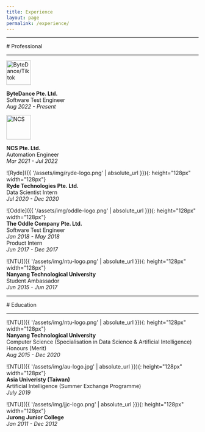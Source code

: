 ```yaml
---
title: Experience
layout: page
permalink: /experience/
---
```


<hr>
# Professional
<hr>
 
<!-- Not working
![ByteDance/Tiktok]({{ '/assets/img/bytedance-tiktok-logo.png' | absolute_url }}){: height="64px"}        
**ByteDance Pte. Ltd.**  
Software Test Engineer  
*Aug 2022 - Present*

![NCS]({{ '/assets/img/ncs-logo.png' | absolute_url }}){: height="64px"}      
**NCS Pte. Ltd.**  
Automation Engineer  
*Mar 2021 - Jul 2022*

-->

<img src="{{ '/assets/img/bytedance-tiktok-logo.png' | absolute_url }}" alt="ByteDance/Tiktok" height="64px" />

**ByteDance Pte. Ltd.**   
Software Test Engineer  
*Aug 2022 - Present*

<img src="{{ '/assets/img/ncs-logo.png' | absolute_url }}" alt="NCS" height="64px" />
    
**NCS Pte. Ltd.**  
Automation Engineer  
*Mar 2021 - Jul 2022*

![Ryde]({{ '/assets/img/ryde-logo.png' | absolute_url }}){: height="128px" width="128px"}   
**Ryde Technologies Pte. Ltd.**  
Data Scientist Intern  
*Jul 2020 - Dec 2020*  

![Oddle]({{ '/assets/img/oddle-logo.png' | absolute_url }}){: height="128px" width="128px"}   
**The Oddle Company Pte. Ltd.**  
Software Test Engineer  
*Jan 2018 - May 2018*  
Product Intern  
*Jun 2017 - Dec 2017*  
  
![NTU]({{ '/assets/img/ntu-logo.png' | absolute_url }}){: height="128px" width="128px"}  
**Nanyang Technological University**  
Student Ambassador  
*Jun 2015 - Jun 2017*  
  
<hr>
# Education
<hr>

![NTU]({{ '/assets/img/ntu-logo.png' | absolute_url }}){: height="128px" width="128px"}  
**Nanyang Technological University**  
Computer Science (Specialisation in Data Science & Artificial Intelligence)  
Honours (Merit)  
*Aug 2015 - Dec 2020*  
  
![NTU]({{ '/assets/img/au-logo.jpg' | absolute_url }}){: height="128px" width="128px"}  
**Asia Univeristy (Taiwan)**  
Artificial Intelligence (Summer Exchange Programme)  
*July 2019*  
  
![NTU]({{ '/assets/img/jjc-logo.png' | absolute_url }}){: height="128px" width="128px"}  
**Jurong Junior College**  
*Jan 2011 - Dec 2012*  